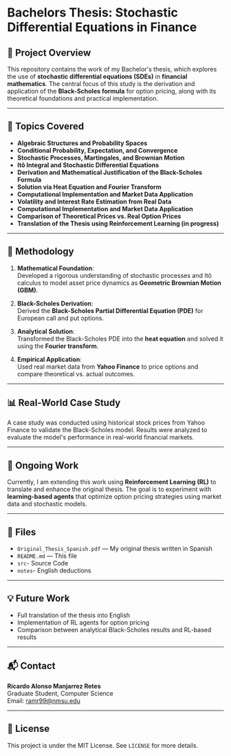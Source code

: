 # Bachelors Thesis: Stochastic Differential Equations in Finance

## 📘 Project Overview

This repository contains the work of my Bachelor's thesis, which explores the use of **stochastic differential equations (SDEs)** in **financial mathematics**. The central focus of this study is the derivation and application of the **Black-Scholes formula** for option pricing, along with its theoretical foundations and practical implementation.

---

## 🧠 Topics Covered

- **Algebraic Structures and Probability Spaces**
- **Conditional Probability, Expectation, and Convergence**
- **Stochastic Processes, Martingales, and Brownian Motion**
- **Itô Integral and Stochastic Differential Equations**
- **Derivation and Mathematical Justification of the Black-Scholes Formula**
- **Solution via Heat Equation and Fourier Transform**
- **Computational Implementation and Market Data Application**
- **Volatility and Interest Rate Estimation from Real Data**
- **Computational Implementation and Market Data Application**
- **Comparison of Theoretical Prices vs. Real Option Prices**
- **Translation of the Thesis using Reinforcement Learning (in progress)**
---

## 🧮 Methodology

1. **Mathematical Foundation**:  
   Developed a rigorous understanding of stochastic processes and Itô calculus to model asset price dynamics as **Geometric Brownian Motion (GBM)**.

2. **Black-Scholes Derivation**:  
   Derived the **Black-Scholes Partial Differential Equation (PDE)** for European call and put options.

3. **Analytical Solution**:  
   Transformed the Black-Scholes PDE into the **heat equation** and solved it using the **Fourier transform**.

4. **Empirical Application**:  
   Used real market data from **Yahoo Finance** to price options and compare theoretical vs. actual outcomes.

---

## 📊 Real-World Case Study

A case study was conducted using historical stock prices from Yahoo Finance to validate the Black-Scholes model. Results were analyzed to evaluate the model's performance in real-world financial markets.

---

## 🚧 Ongoing Work

Currently, I am extending this work using **Reinforcement Learning (RL)** to translate and enhance the original thesis. The goal is to experiment with **learning-based agents** that optimize option pricing strategies using market data and stochastic models.

---

## 📁 Files

- `Original_Thesis_Spanish.pdf` — My original thesis written in Spanish
- `README.md` — This file
- `src`- Source Code 
- `notes`- English deductions 

---

## 💡 Future Work

- Full translation of the thesis into English
- Implementation of RL agents for option pricing
- Comparison between analytical Black-Scholes results and RL-based results

---

## 📬 Contact

**Ricardo Alonso Manjarrez Retes**  
Graduate Student, Computer Science  
Email: ramr99@nmsu.edu  

---

## 📄 License

This project is under the MIT License. See `LICENSE` for more details.

